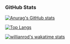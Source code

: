 ### GitHub Stats
[![Anurag's GitHub stats](https://github-readme-stats.vercel.app/api?username=TCreopargh&show_icons=true&theme=dracula)](https://github.com/anuraghazra/github-readme-stats)

[![Top Langs](https://github-readme-stats.vercel.app/api/top-langs/?username=TCreopargh&layout=compact&theme=dracula)](https://github.com/anuraghazra/github-readme-stats)

[![willianrod's wakatime stats](https://github-readme-stats.vercel.app/api/wakatime?username=TCreopargh)](https://github.com/anuraghazra/github-readme-stats)
